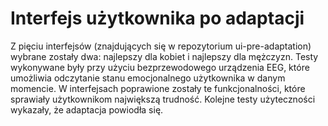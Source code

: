 # Interfejs użytkownika po adaptacji

Z pięciu interfejsów (znajdujących się w repozytorium ui-pre-adaptation) wybrane zostały dwa: najlepszy dla kobiet i najlepszy dla mężczyzn. Testy wykonywane były przy użyciu bezprzewodowego urządzenia EEG, które umożliwia odczytanie stanu emocjonalnego użytkownika w danym momencie. W interfejsach poprawione zostały te funkcjonalności, które sprawiały użytkownikom największą trudność. Kolejne testy użyteczności wykazały, że adaptacja powiodła się.
